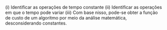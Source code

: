 (i) Identificar as operações de tempo constante
(ii) Identificar as operações em que o tempo pode variar
(iii) Com base nisso, pode-se obter a função de custo de um algoritmo por meio da análise matemática, desconsiderando constantes.
